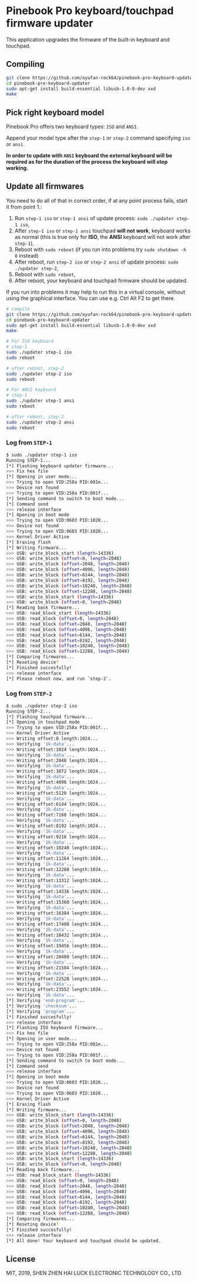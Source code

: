 # Pinebook Pro keyboard/touchpad firmware updater

This application upgrades the firmware of the built-in keyboard and touchpad.

## Compiling

```bash
git clone https://github.com/ayufan-rock64/pinebook-pro-keyboard-updater
cd pinebook-pro-keyboard-updater
sudo apt-get install build-essential libusb-1.0-0-dev xxd
make
```

## Pick right keyboard model

Pinebook Pro offers two keyboard types: `ISO` and `ANSI`.

Append your model type after the `step-1` or `step-2` command specifying `iso` or `ansi`.

**In order to update with `ANSI` keyboard the external keyboard will be required as for the duration of the process the keyboard will stop working.**

## Update all firmwares

You need to do all of that in correct order,
if at any point process fails, start it from point 1.:

1. Run `step-1 iso` or `step-1 ansi` of update process: `sudo ./updater step-1 iso`,
1. After `step-1 iso` or `step-1 ansi` touchpad **will not work**, keyboard works as normal (this is true only for **ISO**, the **ANSI** keyboard will not work after `step-1`),
1. Reboot with `sudo reboot` (if you run into problems try `sudo shutdown -h 0` instead)
1. After reboot, run `step-2 iso` or `step-2 ansi` of update process: `sudo ./updater step-2`,
1. Reboot with `sudo reboot`,
1. After reboot, your keyboard and touchpad firmware should be updated.

If you run into problems it may help to run this in a virtual console, without using the graphical interface. You can use e.g. Ctrl Alt F2 to get there.


```bash
# compile
git clone https://github.com/ayufan-rock64/pinebook-pro-keyboard-updater
cd pinebook-pro-keyboard-updater
sudo apt-get install build-essential libusb-1.0-0-dev xxd
make

# For ISO keyboard
# step-1
sudo ./updater step-1 iso
sudo reboot

# after reboot, step-2
sudo ./updater step-2 iso
sudo reboot

# For ANSI keyboard
# step-1
sudo ./updater step-1 ansi
sudo reboot

# after reboot, step-2
sudo ./updater step-2 ansi
sudo reboot
```

### Log from `STEP-1`

```bash
$ sudo ./updater step-1 iso
Running STEP-1...
[*] Flashing keyboard updater firmware...
>>> Fix hex file
[*] Opening in user mode...
>>> Trying to open VID:258a PID:001e...
>>> Device not found
>>> Trying to open VID:258a PID:001f...
[*] Sending command to switch to boot mode...
[*] Command send
>>> release interface
[*] Opening in boot mode
>>> Trying to open VID:0603 PID:1020...
>>> Device not found
>>> Trying to open VID:0603 PID:1020...
>>> Kernel Driver Active
[*] Erasing flash
[*] Writing firmware...
>>> USB: write_block_start (length=14336)
>>> USB: write_block (offset=0, length=2048)
>>> USB: write_block (offset=2048, length=2048)
>>> USB: write_block (offset=4096, length=2048)
>>> USB: write_block (offset=6144, length=2048)
>>> USB: write_block (offset=8192, length=2048)
>>> USB: write_block (offset=10240, length=2048)
>>> USB: write_block (offset=12288, length=2048)
>>> USB: write_block_start (length=14336)
>>> USB: write_block (offset=0, length=2048)
[*] Reading back firmware...
>>> USB: read_block_start (length=14336)
>>> USB: read_block (offset=0, length=2048)
>>> USB: read_block (offset=2048, length=2048)
>>> USB: read_block (offset=4096, length=2048)
>>> USB: read_block (offset=6144, length=2048)
>>> USB: read_block (offset=8192, length=2048)
>>> USB: read_block (offset=10240, length=2048)
>>> USB: read_block (offset=12288, length=2048)
[*] Comparing firmwares...
[*] Reseting device?
[*] Finished succesfully!
>>> release interface
[*] Please reboot now, and run `step-2`.
```

### Log from `STEP-2`

```bash
$ sudo ./updater step-2 iso
Running STEP-2...
[*] Flashing touchpad firmware...
[*] Opening in touchpad mode
>>> Trying to open VID:258a PID:001f...
>>> Kernel Driver Active
>>> Writing offset:0 length:1024...
>>> Verifying '1k-data'...
>>> Writing offset:1024 length:1024...
>>> Verifying '1k-data'...
>>> Writing offset:2048 length:1024...
>>> Verifying '1k-data'...
>>> Writing offset:3072 length:1024...
>>> Verifying '1k-data'...
>>> Writing offset:4096 length:1024...
>>> Verifying '1k-data'...
>>> Writing offset:5120 length:1024...
>>> Verifying '1k-data'...
>>> Writing offset:6144 length:1024...
>>> Verifying '1k-data'...
>>> Writing offset:7168 length:1024...
>>> Verifying '1k-data'...
>>> Writing offset:8192 length:1024...
>>> Verifying '1k-data'...
>>> Writing offset:9216 length:1024...
>>> Verifying '1k-data'...
>>> Writing offset:10240 length:1024...
>>> Verifying '1k-data'...
>>> Writing offset:11264 length:1024...
>>> Verifying '1k-data'...
>>> Writing offset:12288 length:1024...
>>> Verifying '1k-data'...
>>> Writing offset:13312 length:1024...
>>> Verifying '1k-data'...
>>> Writing offset:14336 length:1024...
>>> Verifying '1k-data'...
>>> Writing offset:15360 length:1024...
>>> Verifying '1k-data'...
>>> Writing offset:16384 length:1024...
>>> Verifying '1k-data'...
>>> Writing offset:17408 length:1024...
>>> Verifying '1k-data'...
>>> Writing offset:18432 length:1024...
>>> Verifying '1k-data'...
>>> Writing offset:19456 length:1024...
>>> Verifying '1k-data'...
>>> Writing offset:20480 length:1024...
>>> Verifying '1k-data'...
>>> Writing offset:21504 length:1024...
>>> Verifying '1k-data'...
>>> Writing offset:22528 length:1024...
>>> Verifying '1k-data'...
>>> Writing offset:23552 length:1024...
>>> Verifying '1k-data'...
[*] Verifying 'end-program'...
[*] Verifying 'checksum'...
[*] Verifying 'program'...
[*] Finished succesfully!
>>> release interface
[*] Flashing ISO keyboard firmware...
>>> Fix hex file
[*] Opening in user mode...
>>> Trying to open VID:258a PID:001e...
>>> Device not found
>>> Trying to open VID:258a PID:001f...
[*] Sending command to switch to boot mode...
[*] Command send
>>> release interface
[*] Opening in boot mode
>>> Trying to open VID:0603 PID:1020...
>>> Device not found
>>> Trying to open VID:0603 PID:1020...
>>> Kernel Driver Active
[*] Erasing flash
[*] Writing firmware...
>>> USB: write_block_start (length=14336)
>>> USB: write_block (offset=0, length=2048)
>>> USB: write_block (offset=2048, length=2048)
>>> USB: write_block (offset=4096, length=2048)
>>> USB: write_block (offset=6144, length=2048)
>>> USB: write_block (offset=8192, length=2048)
>>> USB: write_block (offset=10240, length=2048)
>>> USB: write_block (offset=12288, length=2048)
>>> USB: write_block_start (length=14336)
>>> USB: write_block (offset=0, length=2048)
[*] Reading back firmware...
>>> USB: read_block_start (length=14336)
>>> USB: read_block (offset=0, length=2048)
>>> USB: read_block (offset=2048, length=2048)
>>> USB: read_block (offset=4096, length=2048)
>>> USB: read_block (offset=6144, length=2048)
>>> USB: read_block (offset=8192, length=2048)
>>> USB: read_block (offset=10240, length=2048)
>>> USB: read_block (offset=12288, length=2048)
[*] Comparing firmwares...
[*] Reseting device?
[*] Finished succesfully!
>>> release interface
[*] All done! Your keyboard and touchpad should be updated.
```

## License

MIT, 2019, SHEN ZHEN HAI LUCK ELECTRONIC TECHNOLOGY CO., LTD
